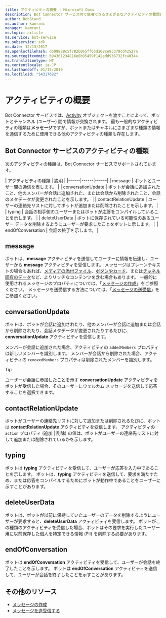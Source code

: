 ```yaml
---
title: アクティビティの概要 | Microsoft Docs
description: Bot Connector サービス内で使用できるさまざまなアクティビティの種類について説明します。
author: RobStand
ms.author: kamrani
manager: kamrani
ms.topic: article
ms.service: bot-service
ms.subservice: sdk
ms.date: 12/13/2017
ms.openlocfilehash: db09888c5f782b065ff6bd108ce93379cd42527a
ms.sourcegitcommit: b94361234816e6b95459f142add936732fc40344
ms.translationtype: HT
ms.contentlocale: ja-JP
ms.lasthandoff: 01/15/2019
ms.locfileid: "54317682"
---
```

# <a name="activities-overview"></a>アクティビティの概要

Bot Connector サービスでは、[Activity][Activity] オブジェクトを渡すことによって、ボットとチャンネル (ユーザー) 間で情報が交換されます。 最も一般的なアクティビティの種類は**メッセージ**ですが、ボットまたはチャネルにさまざまな種類の情報を通信するために使用できる他のアクティビティの種類も存在します。 

## <a name="activity-types-in-the-bot-connector-service"></a>Bot Connector サービスのアクティビティの種類

次のアクティビティの種類は、Bot Connector サービスでサポートされています。

| アクティビティの種類 | 説明 |
|------|------|------|
| message | ボットとユーザー間の通信を表します。 |
| conversationUpdate | ボットが会話に追加されたこと、他のメンバーが会話に追加された、または会話から削除されたこと、会話のメタデータが変更されたことを示します。 |
| contactRelationUpdate | ユーザーの連絡先リストに対してボットが追加または削除されたことを示します。 |
| typing | 会話の相手側のユーザーまたはボットが応答をコンパイルしていることを示します。 | 
| deleteUserData | ボットに保存されている可能性のあるユーザー データを削除するようにユーザーが要求したことをボットに示します。 |
| endOfConversation | 会話の終了を示します。 |

## <a name="message"></a>message

ボットは、**message** アクティビティを送信してユーザーに情報を伝達し、ユーザーから **message** アクティビティを受信します。 メッセージはプレーンテキストの場合もあれば、[メディアの添付ファイル](bot-framework-rest-connector-add-media-attachments.md)、[ボタンやカード](bot-framework-rest-connector-add-rich-cards.md)、または[チャネル固有のデータ](bot-framework-rest-connector-channeldata.md)など、よりリッチなコンテンツを含む場合もあります。 一般的に使用されるメッセージのプロパティについては、「[メッセージの作成](bot-framework-rest-connector-create-messages.md)」をご参照ください。 メッセージを送受信する方法については、「[メッセージの送受信](bot-framework-rest-connector-send-and-receive-messages.md)」をご参照ください。 

## <a name="conversationupdate"></a>conversationUpdate

ボットは、ボットが会話に追加されたり、他のメンバーが会話に追加または会話から削除されたり、会話メタデータが変更されたりするたびに、**conversationUpdate** アクティビティを受信します。 

メンバーが会話に追加された場合、アクティビティの `addedMembers` プロパティは新しいメンバーを識別します。 メンバーが会話から削除された場合、アクティビティの `removedMembers` プロパティは削除されたメンバーを識別します。 

> [!TIP]
> ユーザーが会話に参加したことを示す **conversationUpdate** アクティビティをボットが受信した場合、そのユーザーにウェルカム メッセージを送信して応答することを選択できます。 

## <a name="contactrelationupdate"></a>contactRelationUpdate

ボットがユーザーの連絡先リストに対して追加または削除されるたびに、ボットは **contactRelationUpdate** アクティビティを受信します。 アクティビティの `action` プロパティ (追加 | 削除) の値は、ボットがユーザーの連絡先リストに対して追加または削除されているかを示します。

## <a name="typing"></a>typing

ボットは **typing** アクティビティを受信して、ユーザーが応答を入力中であることを示します。 ボットは、**typing** アクティビティを送信して、要求を満たすため、または応答をコンパイルするためにボットが動作中であることをユーザーに示すことがあります。 

## <a name="deleteuserdata"></a>deleteUserData

ボットは、ボットが以前に保持していたユーザーのデータを削除するようにユーザーが要求すると、**deleteUserData** アクティビティを受信します。 ボットがこの種類のアクティビティを受信した場合、ボットはその要求を実行したユーザー用に以前保存した個人を特定できる情報 (PII) を削除する必要があります。

## <a name="endofconversation"></a>endOfConversation 

ボットは **endOfConversation** アクティビティを受信して、ユーザーが会話を終了したことを示します。 ボットは **endOfConversation** アクティビティを送信して、ユーザーが会話を終了したことを示すことがあります。 

## <a name="additional-resources"></a>その他のリソース

- [メッセージの作成](bot-framework-rest-connector-create-messages.md)
- [メッセージを送受信する](bot-framework-rest-connector-send-and-receive-messages.md)

[Activity]: bot-framework-rest-connector-api-reference.md#activity-object
